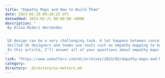 ```yaml
---
title: "Empathy Maps and How to Build Them"
date: 2023-02-20 09:28:25 UTC
dateadded: 2023-02-21 00:00:08 +0000
description: "
 By Alina Midori Hernández 


 UX design can be a very challenging task. A lot happens between conceiving of an idea or concept and delivering a ready-to-use product. UX designers must create products that meets user’s needs. Unfortunately, between the politics of various stakeholders and a variety of other inputs to the UX design process, the user can sometimes get lost in the shuffle. 
 Skilled UX designers and teams use tools such as empathy mapping to help them create products that keep the user or customer at the center of the design process, resulting in a product that resonates with users and provides a good user experience. But what is an empathy map, what are its uses, and how does empathy mapping fit into the UX design process? 
 In this article, I’ll answer all of your questions about empathy maps. From how to fill in an empathy map to what empathy-mapping tools you can use, you’ll learn everything you need to know to incorporate empathy mapping into your UX design process and use it effectively. Read More 
"
link: "https://www.uxmatters.com/mt/archives/2023/02/empathy-maps-and-how-to-build-them.php"
category:
directory: _directory/ux-matters.md
---
```

